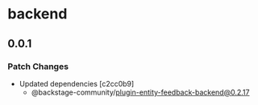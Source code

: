 # backend

## 0.0.1

### Patch Changes

- Updated dependencies [c2cc0b9]
  - @backstage-community/plugin-entity-feedback-backend@0.2.17
